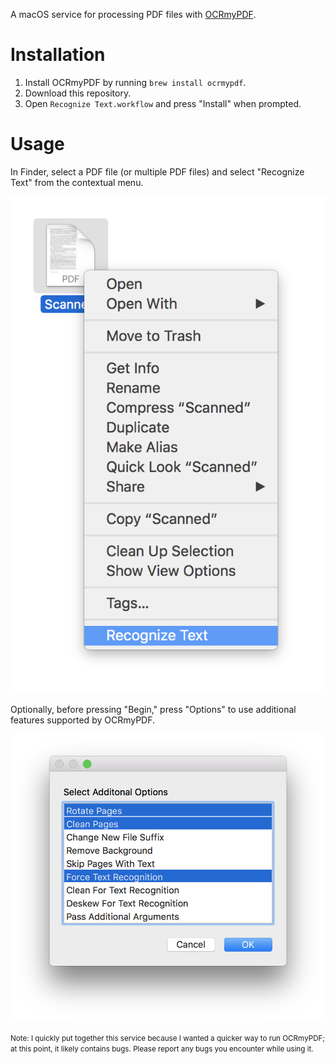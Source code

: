 A macOS service for processing PDF files with [OCRmyPDF](https://github.com/jbarlow83/OCRmyPDF).

# Installation

1. Install OCRmyPDF by running `brew install ocrmypdf`.
2. Download this repository.
3. Open `Recognize Text.workflow` and press "Install" when prompted.

# Usage

In Finder, select a PDF file (or multiple PDF files) and select "Recognize Text" from the contextual menu.

![Contextual menu with service installed](usage.png)

Optionally, before pressing "Begin," press "Options" to use additional features supported by OCRmyPDF.

![Options list](options.png)

<small>Note: I quickly put together this service because I wanted a quicker way to run OCRmyPDF; at this point, it likely contains bugs. Please report any bugs you encounter while using it.</small>
